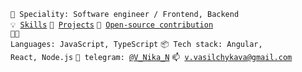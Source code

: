 <code>👷 Speciality: Software engineer / Frontend, Backend</code><br>
<code>💡 [Skills](SKILLS.md)</code>
<code>🧻 [Projects](PROJECTS.md)</code>
<code>👀 [Open-source contribution](CONTRIBUTION.md)</code><br>
<code>🧑‍💻 Languages: JavaScript, TypeScript</code>
<code>📦 Tech stack: Angular, React, Node.js</code>
<code>💬 telegram: [@V_Nika_N](https://telegram.me/V_Nika_N)</code>
<code>📫 [v.vasilchykava@gmail.com](mailto:v.vasilchykava@gmail.com)</code>
